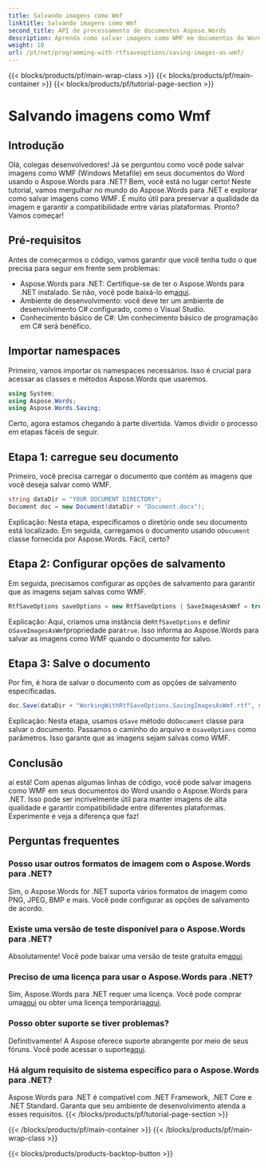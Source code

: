 ```yaml
---
title: Salvando imagens como Wmf
linktitle: Salvando imagens como Wmf
second_title: API de processamento de documentos Aspose.Words
description: Aprenda como salvar imagens como WMF em documentos do Word usando o Aspose.Words para .NET com nosso guia detalhado passo a passo. Aumente a compatibilidade do seu documento e a qualidade da imagem.
weight: 10
url: /pt/net/programming-with-rtfsaveoptions/saving-images-as-wmf/
---
```


{{< blocks/products/pf/main-wrap-class >}}
{{< blocks/products/pf/main-container >}}
{{< blocks/products/pf/tutorial-page-section >}}

# Salvando imagens como Wmf

## Introdução

Olá, colegas desenvolvedores! Já se perguntou como você pode salvar imagens como WMF (Windows Metafile) em seus documentos do Word usando o Aspose.Words para .NET? Bem, você está no lugar certo! Neste tutorial, vamos mergulhar no mundo do Aspose.Words para .NET e explorar como salvar imagens como WMF. É muito útil para preservar a qualidade da imagem e garantir a compatibilidade entre várias plataformas. Pronto? Vamos começar!

## Pré-requisitos

Antes de começarmos o código, vamos garantir que você tenha tudo o que precisa para seguir em frente sem problemas:

-  Aspose.Words para .NET: Certifique-se de ter o Aspose.Words para .NET instalado. Se não, você pode baixá-lo em[aqui](https://releases.aspose.com/words/net/).
- Ambiente de desenvolvimento: você deve ter um ambiente de desenvolvimento C# configurado, como o Visual Studio.
- Conhecimento básico de C#: Um conhecimento básico de programação em C# será benéfico.

## Importar namespaces

Primeiro, vamos importar os namespaces necessários. Isso é crucial para acessar as classes e métodos Aspose.Words que usaremos.

```csharp
using System;
using Aspose.Words;
using Aspose.Words.Saving;
```

Certo, agora estamos chegando à parte divertida. Vamos dividir o processo em etapas fáceis de seguir.

## Etapa 1: carregue seu documento

Primeiro, você precisa carregar o documento que contém as imagens que você deseja salvar como WMF. 

```csharp
string dataDir = "YOUR DOCUMENT DIRECTORY";
Document doc = new Document(dataDir + "Document.docx");
```

 Explicação: Nesta etapa, especificamos o diretório onde seu documento está localizado. Em seguida, carregamos o documento usando o`Document` classe fornecida por Aspose.Words. Fácil, certo?

## Etapa 2: Configurar opções de salvamento

Em seguida, precisamos configurar as opções de salvamento para garantir que as imagens sejam salvas como WMF.

```csharp
RtfSaveOptions saveOptions = new RtfSaveOptions { SaveImagesAsWmf = true };
```

 Explicação: Aqui, criamos uma instância de`RtfSaveOptions` e definir o`SaveImagesAsWmf`propriedade para`true`. Isso informa ao Aspose.Words para salvar as imagens como WMF quando o documento for salvo.

## Etapa 3: Salve o documento

Por fim, é hora de salvar o documento com as opções de salvamento especificadas.

```csharp
doc.Save(dataDir + "WorkingWithRtfSaveOptions.SavingImagesAsWmf.rtf", saveOptions);
```

 Explicação: Nesta etapa, usamos o`Save` método do`Document` classe para salvar o documento. Passamos o caminho do arquivo e o`saveOptions` como parâmetros. Isso garante que as imagens sejam salvas como WMF.

## Conclusão

aí está! Com apenas algumas linhas de código, você pode salvar imagens como WMF em seus documentos do Word usando o Aspose.Words para .NET. Isso pode ser incrivelmente útil para manter imagens de alta qualidade e garantir compatibilidade entre diferentes plataformas. Experimente e veja a diferença que faz!

## Perguntas frequentes

### Posso usar outros formatos de imagem com o Aspose.Words para .NET?
Sim, o Aspose.Words for .NET suporta vários formatos de imagem como PNG, JPEG, BMP e mais. Você pode configurar as opções de salvamento de acordo.

### Existe uma versão de teste disponível para o Aspose.Words para .NET?
 Absolutamente! Você pode baixar uma versão de teste gratuita em[aqui](https://releases.aspose.com/).

### Preciso de uma licença para usar o Aspose.Words para .NET?
 Sim, Aspose.Words para .NET requer uma licença. Você pode comprar uma[aqui](https://purchase.aspose.com/buy) ou obter uma licença temporária[aqui](https://purchase.aspose.com/temporary-license/).

### Posso obter suporte se tiver problemas?
 Definitivamente! A Aspose oferece suporte abrangente por meio de seus fóruns. Você pode acessar o suporte[aqui](https://forum.aspose.com/c/words/8).

### Há algum requisito de sistema específico para o Aspose.Words para .NET?
Aspose.Words para .NET é compatível com .NET Framework, .NET Core e .NET Standard. Garanta que seu ambiente de desenvolvimento atenda a esses requisitos.
{{< /blocks/products/pf/tutorial-page-section >}}

{{< /blocks/products/pf/main-container >}}
{{< /blocks/products/pf/main-wrap-class >}}

{{< blocks/products/products-backtop-button >}}
